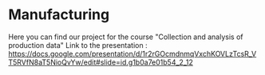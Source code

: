 # Manufacturing
Here you can find our project for the course "Collection and analysis of production data"
Link to the presentation : https://docs.google.com/presentation/d/1r2rGOcmdnmqVxchKOVLzTcsR_VT5RVfN8aT5NioQvYw/edit#slide=id.g1b0a7e01b54_2_12
